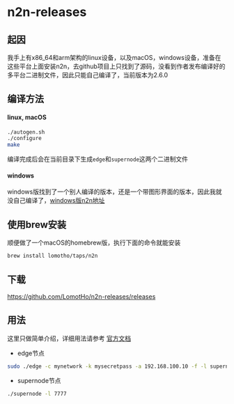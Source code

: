 # n2n-releases

## 起因
我手上有x86_64和arm架构的linux设备，以及macOS，windows设备，准备在这些平台上面安装n2n，去github项目上只找到了源码，没看到作者发布编译好的多平台二进制文件，因此只能自己编译了，当前版本为2.6.0

## 编译方法
#### linux, macOS

```sh
./autogen.sh
./configure
make
```
编译完成后会在当前目录下生成```edge```和```supernode```这两个二进制文件

#### windows
windows版找到了一个别人编译的版本，还是一个带图形界面的版本，因此我就没自己编译了，[windows版n2n地址](https://bugxia.com/357.html)

## 使用brew安装
顺便做了一个macOS的homebrew版，执行下面的命令就能安装

```sh
brew install lomotho/taps/n2n
```

## 下载
https://github.com/LomotHo/n2n-releases/releases

## 用法
这里只做简单介绍，详细用法请参考 [官方文档](https://github.com/ntop/n2n)

 - edge节点
```sh
sudo ./edge -c mynetwork -k mysecretpass -a 192.168.100.10 -f -l supernode.ntop.org:7777
```

 - supernode节点
```sh
./supernode -l 7777
```

